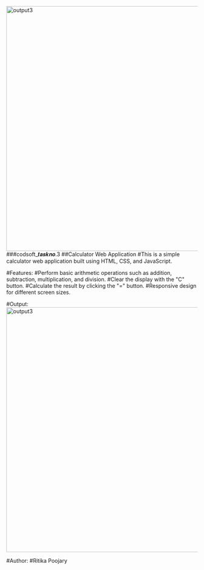 <img width="644" alt="output3" src="https://github.com/webritgithub/codsoft_-3/assets/139633369/2a2b35d1-3276-4b18-b99d-91a817694f03">###codsoft_𝒕𝒂𝒔𝒌𝒏𝒐.3
##Calculator Web Application
#This is a simple calculator web application built using HTML, CSS, and JavaScript.

#Features:
#Perform basic arithmetic operations such as addition, subtraction, multiplication, and division.
#Clear the display with the "C" button.
#Calculate the result by clicking the "=" button.
#Responsive design for different screen sizes.

#Output:
<img width="644" alt="output3" src="https://github.com/webritgithub/codsoft_-3/assets/139633369/72b59618-378d-4ddc-b12f-eb52772b5fa5">

#Author:
#Ritika Poojary
